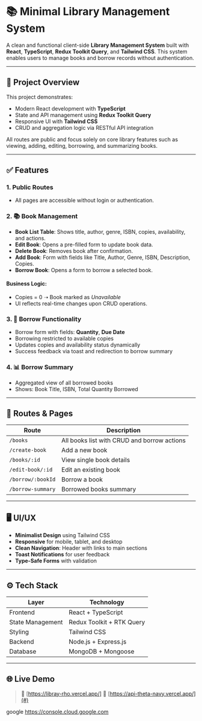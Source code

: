 # 📚 Minimal Library Management System

A clean and functional client-side **Library Management System** built with **React**, **TypeScript**, **Redux Toolkit Query**, and **Tailwind CSS**. This system enables users to manage books and borrow records without authentication.

---

## 🚀 Project Overview

This project demonstrates:
- Modern React development with **TypeScript**
- State and API management using **Redux Toolkit Query**
- Responsive UI with **Tailwind CSS**
- CRUD and aggregation logic via RESTful API integration

All routes are public and focus solely on core library features such as viewing, adding, editing, borrowing, and summarizing books.

---

## ✅ Features

### 1. Public Routes
- All pages are accessible without login or authentication.

### 2. 📚 Book Management
- **Book List Table**: Shows title, author, genre, ISBN, copies, availability, and actions.
- **Edit Book**: Opens a pre-filled form to update book data.
- **Delete Book**: Removes book after confirmation.
- **Add Book**: Form with fields like Title, Author, Genre, ISBN, Description, Copies.
- **Borrow Book**: Opens a form to borrow a selected book.

#### Business Logic:
- Copies = 0 ➝ Book marked as *Unavailable*
- UI reflects real-time changes upon CRUD operations.

### 3. 🔄 Borrow Functionality
- Borrow form with fields: **Quantity**, **Due Date**
- Borrowing restricted to available copies
- Updates copies and availability status dynamically
- Success feedback via toast and redirection to borrow summary

### 4. 📊 Borrow Summary
- Aggregated view of all borrowed books
- Shows: Book Title, ISBN, Total Quantity Borrowed

---

## 🧩 Routes & Pages

| Route | Description |
|-------|-------------|
| `/books` | All books list with CRUD and borrow actions |
| `/create-book` | Add a new book |
| `/books/:id` | View single book details |
| `/edit-book/:id` | Edit an existing book |
| `/borrow/:bookId` | Borrow a book |
| `/borrow-summary` | Borrowed books summary |

---

## 🖥️ UI/UX

- **Minimalist Design** using Tailwind CSS
- **Responsive** for mobile, tablet, and desktop
- **Clean Navigation**: Header with links to main sections
- **Toast Notifications** for user feedback
- **Type-Safe Forms** with validation

---

## ⚙️ Tech Stack

| Layer | Technology |
|-------|------------|
| Frontend | React + TypeScript |
| State Management | Redux Toolkit + RTK Query |
| Styling | Tailwind CSS |
| Backend | Node.js + Express.js |
| Database | MongoDB + Mongoose |

---

## 🌐 Live Demo

> 🔗 [https://libray-rho.vercel.app/]
> 🔗 [https://api-theta-navy.vercel.app/](#)

google 
https://console.cloud.google.com